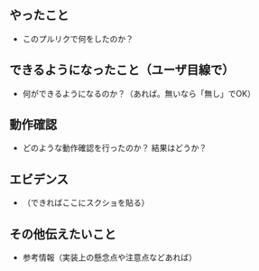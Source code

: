 ## やったこと

* このプルリクで何をしたのか？

## できるようになったこと（ユーザ目線で）

* 何ができるようになるのか？（あれば。無いなら「無し」でOK）

## 動作確認

* どのような動作確認を行ったのか？ 結果はどうか？

## エビデンス

* （できればここにスクショを貼る）

## その他伝えたいこと

* 参考情報（実装上の懸念点や注意点などあれば）